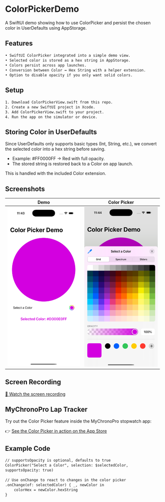 # ColorPickerDemo

A SwiftUI demo showing how to use ColorPicker and persist the chosen color in UserDefaults using AppStorage.

## Features

    • SwiftUI ColorPicker integrated into a simple demo view.
    • Selected color is stored as a hex string in AppStorage.
    • Colors persist across app launches.
    • Conversion between Color ↔ Hex String with a helper extension.
    • Option to disable opacity if you only want solid colors.

## Setup

    1. Download ColorPickerView.swift from this repo.
    2. Create a new SwiftUI project in Xcode.
    3. Add ColorPickerView.swift to your project.
    4. Run the app on the simulator or device.


## Storing Color in UserDefaults

Since UserDefaults only supports basic types (Int, String, etc.), we convert the selected color into a hex string before saving.

* Example: #FF0000FF → Red with full opacity.
* The stored string is restored back to a Color on app launch.

This is handled with the included Color extension.


## Screenshots

| Demo | Color Picker |
|------|--------------|
| ![Selected color](Screenshots/ColorPickerView1.png) | ![Color picker grid](Screenshots/SelectAColor-WithOpacitySlider.png) |


## Screen Recording

[🎥 Watch the screen recording](Screenshots/ColorPickerScreenRecording.mp4)


## MyChronoPro Lap Tracker  

Try out the Color Picker feature inside the MyChronoPro stopwatch app:

👉 [See the Color Picker in action on the App Store](https://apps.apple.com/app/mychronopro-lap-tracker/id6746975883)


## Example Code

    // supportsOpacity is optional, defaults to true
    ColorPicker("Select a Color", selection: $selectedColor, supportsOpacity: true)
    
    // Use onChange to react to changes in the color picker
    .onChange(of: selectedColor) { _, newColor in
        colorHex = newColor.hexString
    }

